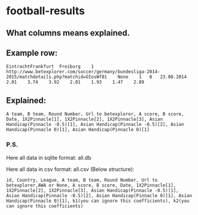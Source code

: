 # football-results

## What columns means explained.

## Example row:  

    EintrachtFrankfurt	Freiburg	1	http://www.betexplorer.com/soccer/germany/bundesliga-2014-2015/matchdetails.php?matchid=OIosWf81	None	1	0	23.08.2014	2.01	3.74	3.92	2.01	1.93	1.47	2.89

## Explained:  

    A team, B team, Round Number, Url to betexplorer, A score, B score, Date, 1X2Pinnacle[1], 1X2Pinnacle[2], 1X2Pinnacle[3], Asian Handicap(Pinnacle -0.5)[1], Asian Handicap(Pinnacle -0.5)[2], Asian Handicap(Pinnacle 0)[1], Asian Handicap(Pinnacle 0)[1]


### P.S.
Here all data in sqlite format: all.db

Here all data in csv format: all.csv (Below structure):  

    id, Country, League, A team, B team, Round Number, Url to betexplorer,AWA or None, A score, B score, Date, 1X2Pinnacle[1], 1X2Pinnacle[2], 1X2Pinnacle[3], Asian Handicap(Pinnacle -0.5)[1], Asian Handicap(Pinnacle -0.5)[2], Asian Handicap(Pinnacle 0)[1], Asian Handicap(Pinnacle 0)[1], k1(you can ignore this coefficients), k2(you can ignore this coefficients)

